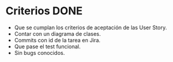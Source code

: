 # Criterios DONE
- Que se cumplan los criterios de aceptación  de las User Story.
- Contar con un diagrama de clases.
- Commits con id de la tarea en Jira.
- Que pase el test funcional.
- Sin bugs conocidos.
